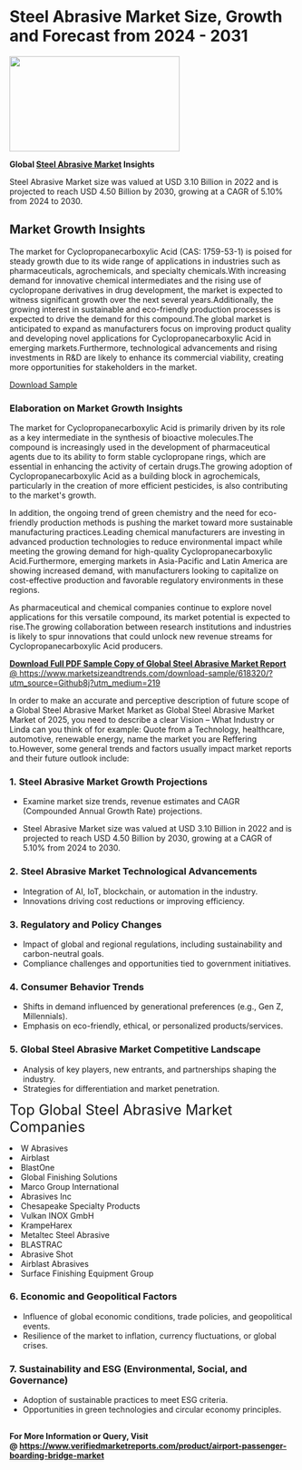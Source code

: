 <H1>Steel Abrasive Market Size, Growth and Forecast from 2024 - 2031</H1><img class="aligncenter size-medium wp-image-584254" src="https://thirdeyenews.in/wp-content/uploads/2024/09/Global-Market-Research-300x168.jpeg" alt="" width="300" height="168" /><p><strong>Global&nbsp;<a href="https://www.marketsizeandtrends.com/download-sample/618320/?utm_source=Github8j?utm_medium=219">Steel Abrasive Market</a> Insights</strong></p><p>Steel Abrasive Market size was valued at USD 3.10 Billion in 2022 and is projected to reach USD 4.50 Billion by 2030, growing at a CAGR of 5.10% from 2024 to 2030.</p><p><h2>Market Growth Insights</h2> <p>The market for Cyclopropanecarboxylic Acid (CAS: 1759-53-1) is poised for steady growth due to its wide range of applications in industries such as pharmaceuticals, agrochemicals, and specialty chemicals.With increasing demand for innovative chemical intermediates and the rising use of cyclopropane derivatives in drug development, the market is expected to witness significant growth over the next several years.Additionally, the growing interest in sustainable and eco-friendly production processes is expected to drive the demand for this compound.The global market is anticipated to expand as manufacturers focus on improving product quality and developing novel applications for Cyclopropanecarboxylic Acid in emerging markets.Furthermore, technological advancements and rising investments in R&D are likely to enhance its commercial viability, creating more opportunities for stakeholders in the market.</p> <p><a href="#">Download Sample</a></p> <h3>Elaboration on Market Growth Insights</h3> <p>The market for Cyclopropanecarboxylic Acid is primarily driven by its role as a key intermediate in the synthesis of bioactive molecules.The compound is increasingly used in the development of pharmaceutical agents due to its ability to form stable cyclopropane rings, which are essential in enhancing the activity of certain drugs.The growing adoption of Cyclopropanecarboxylic Acid as a building block in agrochemicals, particularly in the creation of more efficient pesticides, is also contributing to the market's growth.</p> <p>In addition, the ongoing trend of green chemistry and the need for eco-friendly production methods is pushing the market toward more sustainable manufacturing practices.Leading chemical manufacturers are investing in advanced production technologies to reduce environmental impact while meeting the growing demand for high-quality Cyclopropanecarboxylic Acid.Furthermore, emerging markets in Asia-Pacific and Latin America are showing increased demand, with manufacturers looking to capitalize on cost-effective production and favorable regulatory environments in these regions.</p> <p>As pharmaceutical and chemical companies continue to explore novel applications for this versatile compound, its market potential is expected to rise.The growing collaboration between research institutions and industries is likely to spur innovations that could unlock new revenue streams for Cyclopropanecarboxylic Acid producers.</p> <p><a href="#"></p><p><span class=""><strong>Download Full PDF Sample Copy of Global Steel Abrasive Market Report</strong> @ <a href="https://www.marketsizeandtrends.com/download-sample/618320/?utm_source=Github8j?utm_medium=219" target="_blank">https://www.marketsizeandtrends.com/download-sample/618320/?utm_source=Github8j?utm_medium=219</a></span></p><p>In order to make an accurate and perceptive description of future scope of a Global&nbsp;Steel Abrasive Market Market as Global&nbsp;Steel Abrasive Market Market of 2025, you need to describe a clear Vision &ndash; What Industry or Linda can you think of for example: Quote from a Technology, healthcare, automotive, renewable energy, name the market you are Reffering to.However, some general trends and factors usually impact market reports and their future outlook include:</p><h3>1.&nbsp;<strong>Steel Abrasive Market Growth Projections</strong></h3><ul><li>Examine market size trends, revenue estimates and CAGR (Compounded Annual Growth Rate) projections.</li><li><p>Steel Abrasive Market size was valued at USD 3.10 Billion in 2022 and is projected to reach USD 4.50 Billion by 2030, growing at a CAGR of 5.10% from 2024 to 2030.</p></li></ul><h3>2.&nbsp;<strong>Steel Abrasive Market Technological Advancements</strong></h3><ul><li>Integration of AI, IoT, blockchain, or automation in the industry.</li><li>Innovations driving cost reductions or improving efficiency.</li></ul><h3>3.&nbsp;<strong>Regulatory and Policy Changes</strong></h3><ul><li>Impact of global and regional regulations, including sustainability and carbon-neutral goals.</li><li>Compliance challenges and opportunities tied to government initiatives.</li></ul><h3>4.&nbsp;<strong>Consumer Behavior Trends</strong></h3><ul><li>Shifts in demand influenced by generational preferences (e.g., Gen Z, Millennials).</li><li>Emphasis on eco-friendly, ethical, or personalized products/services.</li></ul><h3>5.&nbsp;<strong>Global Steel Abrasive Market Competitive Landscape</strong></h3><ul><li>Analysis of key players, new entrants, and partnerships shaping the industry.</li><li>Strategies for differentiation and market penetration.</li></ul><p data-pm-slice="1 1 []"><span style="color: inherit; font-family: inherit; font-size: 25px;">Top Global Steel Abrasive Market Companies</span></p><div class="" data-test-id=""><p><li>W Abrasives</li><li> Airblast</li><li> BlastOne</li><li> Global Finishing Solutions</li><li> Marco Group International</li><li> Abrasives Inc</li><li> Chesapeake Specialty Products</li><li> Vulkan INOX GmbH</li><li> KrampeHarex</li><li> Metaltec Steel Abrasive</li><li> BLASTRAC</li><li> Abrasive Shot</li><li> Airblast Abrasives</li><li> Surface Finishing Equipment Group</li></p></div><h3>6.&nbsp;<strong>Economic and Geopolitical Factors</strong></h3><ul><li>Influence of global economic conditions, trade policies, and geopolitical events.</li><li>Resilience of the market to inflation, currency fluctuations, or global crises.</li></ul><h3>7.&nbsp;<strong>Sustainability and ESG (Environmental, Social, and Governance)</strong></h3><ul><li>Adoption of sustainable practices to meet ESG criteria.</li><li>Opportunities in green technologies and circular economy principles.</li></ul><h2><strong style="font-size: 14px;">For More Information or Query, Visit @&nbsp;</strong><a style="background-color: #ffffff; font-size: 14px;" href="https://www.marketsizeandtrends.com/report/steel-abrasive-market/" target="_blank">https://www.verifiedmarketreports.com/product/airport-passenger-boarding-bridge-market</a></h2>